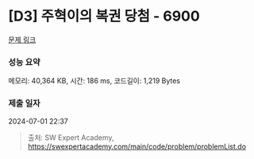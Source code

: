 # [D3] 주혁이의 복권 당첨 - 6900 

[문제 링크](https://swexpertacademy.com/main/code/problem/problemDetail.do?contestProbId=AWh4FhG6Ei4DFAXp) 

### 성능 요약

메모리: 40,364 KB, 시간: 186 ms, 코드길이: 1,219 Bytes

### 제출 일자

2024-07-01 22:37



> 출처: SW Expert Academy, https://swexpertacademy.com/main/code/problem/problemList.do